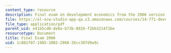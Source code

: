 ```yaml
---
content_type: resource
description: Final exam on development economics from the 2006 version of the course.
file: https://ol-ocw-studio-app-qa.s3.amazonaws.com/courses/14-771-development-economics-microeconomic-issues-and-policy-models-fall-2008/1c801f0719851002296826cc307d9a9c_2006final.pdf
file_type: application/pdf
parent_uid: e41b5cd0-de8a-b73b-8926-f2bb3214f2be
resourcetype: Document
title: Final Exam 2006
uid: 1c801f07-1985-1002-2968-26cc307d9a9c
---
```

